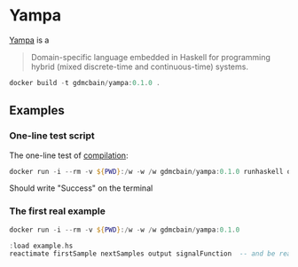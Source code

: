# Yampa

[Yampa](https://github.com/gdmcbain/Yampa) is a

> Domain-specific language embedded in Haskell for programming hybrid (mixed discrete-time and continuous-time) systems.

```PowerShell
docker build -t gdmcbain/yampa:0.1.0 .
```

## Examples

### One-line test script

The one-line test of [compilation](https://github.com/gdmcbain/Yampa#compilation):

```PowerShell
docker run -i --rm -v ${PWD}:/w -w /w gdmcbain/yampa:0.1.0 runhaskell onelinetest.hs
```

Should write "Success" on the terminal

### The first real example

```PowerShell
docker run -i --rm -v ${PWD}:/w -w /w gdmcbain/yampa:0.1.0
```

```haskell
:load example.hs
reactimate firstSample nextSamples output signalFunction  -- and be ready to hit Ctrl+C
```
